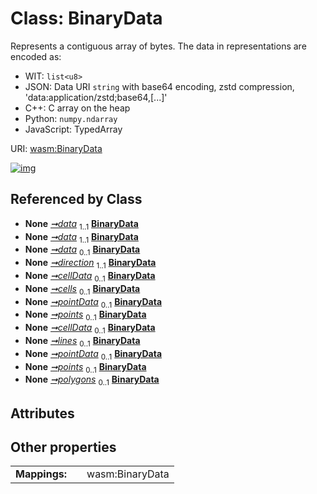 
# Class: BinaryData


Represents a contiguous array of bytes.
The data in representations are encoded as:

  - WIT: `list<u8>`
  - JSON: Data URI `string` with base64 encoding, zstd compression, 'data:application/zstd;base64,[...]'
  - C++: C array on the heap
  - Python: `numpy.ndarray`
  - JavaScript: TypedArray

URI: [wasm:BinaryData](https://w3id.org/itk/wasmBinaryData)


[![img](https://yuml.me/diagram/nofunky;dir:TB/class/[BinaryFile]++-%20data%201..1>[BinaryData],[BinaryStream]++-%20data%201..1>[BinaryData],[Image]++-%20data%200..1>[BinaryData],[Image]++-%20direction%201..1>[BinaryData],[Mesh]++-%20cellData%200..1>[BinaryData],[Mesh]++-%20cells%200..1>[BinaryData],[Mesh]++-%20pointData%200..1>[BinaryData],[Mesh]++-%20points%200..1>[BinaryData],[PolyData]++-%20cellData%200..1>[BinaryData],[PolyData]++-%20lines%200..1>[BinaryData],[PolyData]++-%20pointData%200..1>[BinaryData],[PolyData]++-%20points%200..1>[BinaryData],[PolyData]++-%20polygons%200..1>[BinaryData],[PolyData],[Mesh],[Image],[BinaryStream],[BinaryFile])](https://yuml.me/diagram/nofunky;dir:TB/class/[BinaryFile]++-%20data%201..1>[BinaryData],[BinaryStream]++-%20data%201..1>[BinaryData],[Image]++-%20data%200..1>[BinaryData],[Image]++-%20direction%201..1>[BinaryData],[Mesh]++-%20cellData%200..1>[BinaryData],[Mesh]++-%20cells%200..1>[BinaryData],[Mesh]++-%20pointData%200..1>[BinaryData],[Mesh]++-%20points%200..1>[BinaryData],[PolyData]++-%20cellData%200..1>[BinaryData],[PolyData]++-%20lines%200..1>[BinaryData],[PolyData]++-%20pointData%200..1>[BinaryData],[PolyData]++-%20points%200..1>[BinaryData],[PolyData]++-%20polygons%200..1>[BinaryData],[PolyData],[Mesh],[Image],[BinaryStream],[BinaryFile])

## Referenced by Class

 *  **None** *[➞data](binaryFile__data.md)*  <sub>1..1</sub>  **[BinaryData](BinaryData.md)**
 *  **None** *[➞data](binaryStream__data.md)*  <sub>1..1</sub>  **[BinaryData](BinaryData.md)**
 *  **None** *[➞data](image__data.md)*  <sub>0..1</sub>  **[BinaryData](BinaryData.md)**
 *  **None** *[➞direction](image__direction.md)*  <sub>1..1</sub>  **[BinaryData](BinaryData.md)**
 *  **None** *[➞cellData](mesh__cellData.md)*  <sub>0..1</sub>  **[BinaryData](BinaryData.md)**
 *  **None** *[➞cells](mesh__cells.md)*  <sub>0..1</sub>  **[BinaryData](BinaryData.md)**
 *  **None** *[➞pointData](mesh__pointData.md)*  <sub>0..1</sub>  **[BinaryData](BinaryData.md)**
 *  **None** *[➞points](mesh__points.md)*  <sub>0..1</sub>  **[BinaryData](BinaryData.md)**
 *  **None** *[➞cellData](polyData__cellData.md)*  <sub>0..1</sub>  **[BinaryData](BinaryData.md)**
 *  **None** *[➞lines](polyData__lines.md)*  <sub>0..1</sub>  **[BinaryData](BinaryData.md)**
 *  **None** *[➞pointData](polyData__pointData.md)*  <sub>0..1</sub>  **[BinaryData](BinaryData.md)**
 *  **None** *[➞points](polyData__points.md)*  <sub>0..1</sub>  **[BinaryData](BinaryData.md)**
 *  **None** *[➞polygons](polyData__polygons.md)*  <sub>0..1</sub>  **[BinaryData](BinaryData.md)**

## Attributes


## Other properties

|  |  |  |
| --- | --- | --- |
| **Mappings:** | | wasm:BinaryData |

